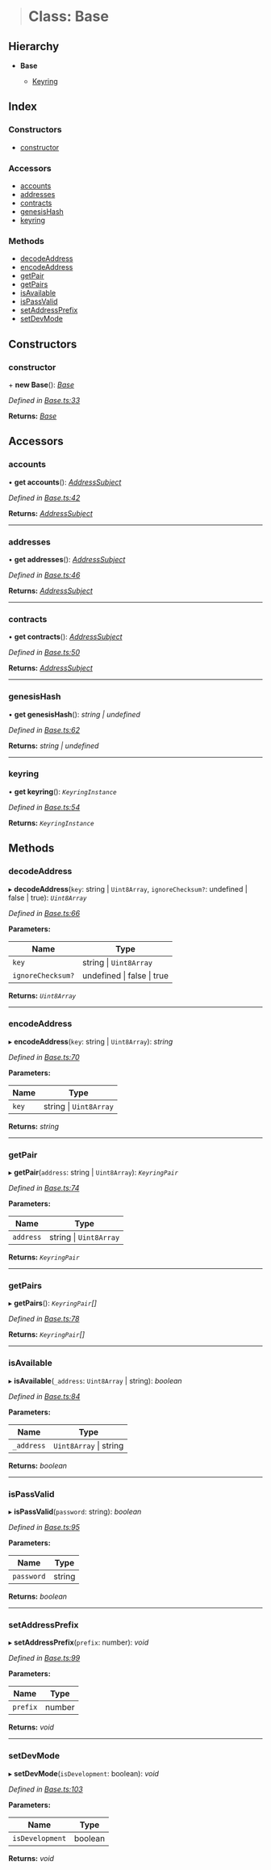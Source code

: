 > # Class: Base

## Hierarchy

* **Base**

  * [Keyring](_keyring_.keyring.md)

## Index

### Constructors

* [constructor](_base_.base.md#constructor)

### Accessors

* [accounts](_base_.base.md#accounts)
* [addresses](_base_.base.md#addresses)
* [contracts](_base_.base.md#contracts)
* [genesisHash](_base_.base.md#genesishash)
* [keyring](_base_.base.md#keyring)

### Methods

* [decodeAddress](_base_.base.md#decodeaddress)
* [encodeAddress](_base_.base.md#encodeaddress)
* [getPair](_base_.base.md#getpair)
* [getPairs](_base_.base.md#getpairs)
* [isAvailable](_base_.base.md#isavailable)
* [isPassValid](_base_.base.md#ispassvalid)
* [setAddressPrefix](_base_.base.md#setaddressprefix)
* [setDevMode](_base_.base.md#setdevmode)

## Constructors

###  constructor

\+ **new Base**(): *[Base](_base_.base.md)*

*Defined in [Base.ts:33](https://github.com/polkadot-js/ui/blob/dbc9dd7/packages/ui-keyring/src/Base.ts#L33)*

**Returns:** *[Base](_base_.base.md)*

## Accessors

###  accounts

• **get accounts**(): *[AddressSubject](../interfaces/_observable_types_.addresssubject.md)*

*Defined in [Base.ts:42](https://github.com/polkadot-js/ui/blob/dbc9dd7/packages/ui-keyring/src/Base.ts#L42)*

**Returns:** *[AddressSubject](../interfaces/_observable_types_.addresssubject.md)*

___

###  addresses

• **get addresses**(): *[AddressSubject](../interfaces/_observable_types_.addresssubject.md)*

*Defined in [Base.ts:46](https://github.com/polkadot-js/ui/blob/dbc9dd7/packages/ui-keyring/src/Base.ts#L46)*

**Returns:** *[AddressSubject](../interfaces/_observable_types_.addresssubject.md)*

___

###  contracts

• **get contracts**(): *[AddressSubject](../interfaces/_observable_types_.addresssubject.md)*

*Defined in [Base.ts:50](https://github.com/polkadot-js/ui/blob/dbc9dd7/packages/ui-keyring/src/Base.ts#L50)*

**Returns:** *[AddressSubject](../interfaces/_observable_types_.addresssubject.md)*

___

###  genesisHash

• **get genesisHash**(): *string | undefined*

*Defined in [Base.ts:62](https://github.com/polkadot-js/ui/blob/dbc9dd7/packages/ui-keyring/src/Base.ts#L62)*

**Returns:** *string | undefined*

___

###  keyring

• **get keyring**(): *`KeyringInstance`*

*Defined in [Base.ts:54](https://github.com/polkadot-js/ui/blob/dbc9dd7/packages/ui-keyring/src/Base.ts#L54)*

**Returns:** *`KeyringInstance`*

## Methods

###  decodeAddress

▸ **decodeAddress**(`key`: string | `Uint8Array`, `ignoreChecksum?`: undefined | false | true): *`Uint8Array`*

*Defined in [Base.ts:66](https://github.com/polkadot-js/ui/blob/dbc9dd7/packages/ui-keyring/src/Base.ts#L66)*

**Parameters:**

Name | Type |
------ | ------ |
`key` | string \| `Uint8Array` |
`ignoreChecksum?` | undefined \| false \| true |

**Returns:** *`Uint8Array`*

___

###  encodeAddress

▸ **encodeAddress**(`key`: string | `Uint8Array`): *string*

*Defined in [Base.ts:70](https://github.com/polkadot-js/ui/blob/dbc9dd7/packages/ui-keyring/src/Base.ts#L70)*

**Parameters:**

Name | Type |
------ | ------ |
`key` | string \| `Uint8Array` |

**Returns:** *string*

___

###  getPair

▸ **getPair**(`address`: string | `Uint8Array`): *`KeyringPair`*

*Defined in [Base.ts:74](https://github.com/polkadot-js/ui/blob/dbc9dd7/packages/ui-keyring/src/Base.ts#L74)*

**Parameters:**

Name | Type |
------ | ------ |
`address` | string \| `Uint8Array` |

**Returns:** *`KeyringPair`*

___

###  getPairs

▸ **getPairs**(): *`KeyringPair`[]*

*Defined in [Base.ts:78](https://github.com/polkadot-js/ui/blob/dbc9dd7/packages/ui-keyring/src/Base.ts#L78)*

**Returns:** *`KeyringPair`[]*

___

###  isAvailable

▸ **isAvailable**(`_address`: `Uint8Array` | string): *boolean*

*Defined in [Base.ts:84](https://github.com/polkadot-js/ui/blob/dbc9dd7/packages/ui-keyring/src/Base.ts#L84)*

**Parameters:**

Name | Type |
------ | ------ |
`_address` | `Uint8Array` \| string |

**Returns:** *boolean*

___

###  isPassValid

▸ **isPassValid**(`password`: string): *boolean*

*Defined in [Base.ts:95](https://github.com/polkadot-js/ui/blob/dbc9dd7/packages/ui-keyring/src/Base.ts#L95)*

**Parameters:**

Name | Type |
------ | ------ |
`password` | string |

**Returns:** *boolean*

___

###  setAddressPrefix

▸ **setAddressPrefix**(`prefix`: number): *void*

*Defined in [Base.ts:99](https://github.com/polkadot-js/ui/blob/dbc9dd7/packages/ui-keyring/src/Base.ts#L99)*

**Parameters:**

Name | Type |
------ | ------ |
`prefix` | number |

**Returns:** *void*

___

###  setDevMode

▸ **setDevMode**(`isDevelopment`: boolean): *void*

*Defined in [Base.ts:103](https://github.com/polkadot-js/ui/blob/dbc9dd7/packages/ui-keyring/src/Base.ts#L103)*

**Parameters:**

Name | Type |
------ | ------ |
`isDevelopment` | boolean |

**Returns:** *void*
